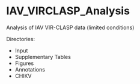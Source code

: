 # IAV_VIRCLASP_Analysis
Analysis of IAV VIR-CLASP data (limited conditions)

Directories:
- Input
- Supplementary Tables
- Figures
- Annotations
- CHIKV
